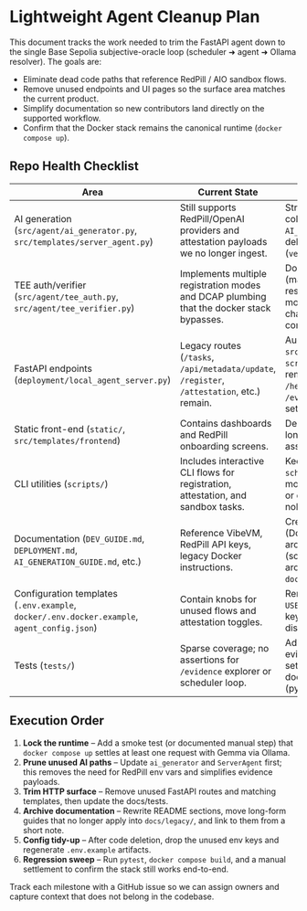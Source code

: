 # Lightweight Agent Cleanup Plan

This document tracks the work needed to trim the FastAPI agent down to the single Base Sepolia subjective-oracle loop (scheduler ➜ agent ➜ Ollama resolver). The goals are:

- Eliminate dead code paths that reference RedPill / AIO sandbox flows.
- Remove unused endpoints and UI pages so the surface area matches the current product.
- Simplify documentation so new contributors land directly on the supported workflow.
- Confirm that the Docker stack remains the canonical runtime (`docker compose up`).

## Repo Health Checklist

| Area | Current State | Action | Notes |
| --- | --- | --- | --- |
| AI generation (`src/agent/ai_generator.py`, `src/templates/server_agent.py`) | Still supports RedPill/OpenAI providers and attestation payloads we no longer ingest. | Strip non-Ollama branches, collapse configuration to `AI_PROVIDER=ollama`, and delete attestation helpers (`verify_ai_attestation.py`). | Ensure the scheduler/agent integration test stubs keep working with the slimmer API. |
| TEE auth/verifier (`src/agent/tee_auth.py`, `src/agent/tee_verifier.py`) | Implements multiple registration modes and DCAP plumbing that the docker stack bypasses. | Document minimal path (manual key) and move the rest behind a `tee/` legacy module or delete once on-chain requirements are confirmed. | Update `deployment/local_agent_server.py` constructors to avoid instantiating unused verifiers. |
| FastAPI endpoints (`deployment/local_agent_server.py`) | Legacy routes (`/tasks`, `/api/metadata/update`, `/register`, `/attestation`, etc.) remain. | Audit route usage (check `src/templates/frontend`, `scripts/agent_cli.py`) and remove everything except `/health`, `/api/status`, `/evidence`, and UMA settlement helpers. | Add FastAPI tests to lock down the minimal surface. |
| Static front-end (`static/`, `src/templates/frontend`) | Contains dashboards and RedPill onboarding screens. | Delete pages that are no longer linked; keep only assets used by `/evidence`. | Verify HTML references when pruning (search for `StaticFiles`). |
| CLI utilities (`scripts/`) | Includes interactive CLI flows for registration, attestation, and sandbox tasks. | Keep `schedule_oracle_requests.py`; move the rest to `../archive/` or delete after confirming nobody relies on them. | Update README quick start to point exclusively at docker-compose + optional manual CLI. |
| Documentation (`DEV_GUIDE.md`, `DEPLOYMENT.md`, `AI_GENERATION_GUIDE.md`, etc.) | Reference VibeVM, RedPill API keys, legacy Docker instructions. | Create focused quick start (Docker), reference architecture (scheduler↔agent), and archive old guides under `docs/legacy/`. | Add changelog entry summarizing deprecations. |
| Configuration templates (`.env.example`, `docker/.env.docker.example`, `agent_config.json`) | Contain knobs for unused flows and attestation toggles. | Remove redundant envs (e.g. `USE_TEE_AUTH`, RedPill API keys) once the code paths disappear. | Ensure contract addresses still flow from `contracts/deployments/base_sepolia_deployment.json`. |
| Tests (`tests/`) | Sparse coverage; no assertions for `/evidence` explorer or scheduler loop. | Add pytest coverage for the evidence explorer, UMA settlement happy path, and docker-compose smoke (pytest mark + doc). | Coordinate with contracts repo for any integration fixtures needed. |

## Execution Order

1. **Lock the runtime** – Add a smoke test (or documented manual step) that `docker compose up` settles at least one request with Gemma via Ollama.
2. **Prune unused AI paths** – Update `ai_generator` and `ServerAgent` first; this removes the need for RedPill env vars and simplifies evidence payloads.
3. **Trim HTTP surface** – Remove unused FastAPI routes and matching templates, then update the docs/tests.
4. **Archive documentation** – Rewrite README sections, move long-form guides that no longer apply into `docs/legacy/`, and link to them from a short note.
5. **Config tidy-up** – After code deletion, drop the unused env keys and regenerate `.env.example` artifacts.
6. **Regression sweep** – Run `pytest`, `docker compose build`, and a manual settlement to confirm the stack still works end-to-end.

Track each milestone with a GitHub issue so we can assign owners and capture context that does not belong in the codebase.
